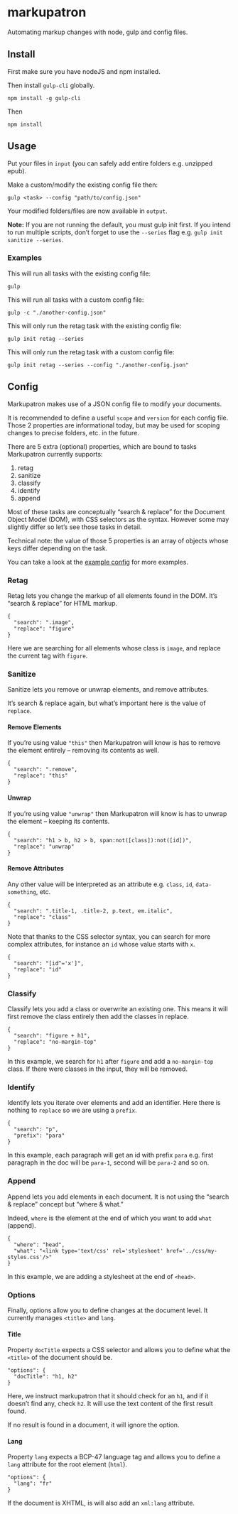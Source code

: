 # markupatron

Automating markup changes with node, gulp and config files.

## Install

First make sure you have nodeJS and npm installed. 

Then install `gulp-cli` globally.

```
npm install -g gulp-cli
```

Then 

```
npm install
```

## Usage

Put your files in `input` (you can safely add entire folders e.g. unzipped epub).

Make a custom/modify the existing config file then:

```
gulp <task> --config "path/to/config.json"
```

Your modified folders/files are now available in `output`.

**Note:** If you are not running the default, you must gulp init first. If you intend to run multiple scripts, don’t forget to use the `--series` flag e.g. `gulp init sanitize --series`.

### Examples

This will run all tasks with the existing config file:

```
gulp
```

This will run all tasks with a custom config file:

```
gulp -c "./another-config.json"
```

This will only run the retag task with the existing config file:

```
gulp init retag --series
```

This will only run the retag task with a custom config file:

```
gulp init retag --series --config "./another-config.json"
```

## Config

Markupatron makes use of a JSON config file to modify your documents. 

It is recommended to define a useful `scope` and `version` for each config file. Those 2 properties are informational today, but may be used for scoping changes to precise folders, etc. in the future.

There are 5 extra (optional) properties, which are bound to tasks Markupatron currently supports:

1. retag
2. sanitize 
3. classify
4. identify
5. append

Most of these tasks are conceptually “search & replace” for the Document Object Model (DOM), with CSS selectors as the syntax. However some may slightly differ so let’s see those tasks in detail.

Technical note: the value of those 5 properties is an array of objects whose keys differ depending on the task.

You can take a look at the [example config](config.json) for more examples.

### Retag

Retag lets you change the markup of all elements found in the DOM. It’s “search & replace” for HTML markup.

```
{
  "search": ".image",
  "replace": "figure"
}
```

Here we are searching for all elements whose class is `image`, and replace the current tag with `figure`.

### Sanitize

Sanitize lets you remove or unwrap elements, and remove attributes.

It’s search & replace again, but what’s important here is the value of `replace`.

#### Remove Elements

If you’re using value `"this"` then Markupatron will know is has to remove the element entirely – removing its contents as well.

```
{
  "search": ".remove",
  "replace": "this"
}
```

#### Unwrap

If you’re using value `"unwrap"` then Markupatron will know is has to unwrap the element – keeping its contents.

```
{
  "search": "h1 > b, h2 > b, span:not([class]):not([id])",
  "replace": "unwrap"
}
```

#### Remove Attributes

Any other value will be interpreted as an attribute e.g. `class`, `id`, `data-something`, etc.

``` 
{
  "search": ".title-1, .title-2, p.text, em.italic",
  "replace": "class"
}
```

Note that thanks to the CSS selector syntax, you can search for more complex attributes, for instance an `id` whose value starts with `x`.

```
{
  "search": "[id^='x']",
  "replace": "id"
}
```

### Classify

Classify lets you add a class or overwrite an existing one. This means it will first remove the class entirely then add the classes in replace. 

```
{
  "search": "figure + h1",
  "replace": "no-margin-top"
}
```

In this example, we search for `h1` after `figure` and add a `no-margin-top` class. If there were classes in the input, they will be removed.

### Identify

Identify lets you iterate over elements and add an identifier. Here there is nothing to `replace` so we are using a `prefix`.

```
{
  "search": "p", 
  "prefix": "para"
}
```

In this example, each paragraph will get an id with prefix `para` e.g. first paragraph in the doc will be `para-1`, second will be `para-2` and so on.

### Append

Append lets you add elements in each document. It is not using the “search & replace” concept but “where & what.”

Indeed, `where` is the element at the end of which you want to add `what` (append).

```
{
  "where": "head",
  "what": "<link type='text/css' rel='stylesheet' href='../css/my-styles.css'/>"
}
```

In this example, we are adding a stylesheet at the end of `<head>`.

### Options

Finally, options allow you to define changes at the document level. It currently manages `<title>` and `lang`.

#### Title

Property `docTitle` expects a CSS selector and allows you to define what the `<title>` of the document should be. 

```
"options": {
  "docTitle": "h1, h2"
}
```

Here, we instruct markupatron that it should check for an `h1`, and if it doesn’t find any, check `h2`. It will use the text content of the first result found.

If no result is found in a document, it will ignore the option.

#### Lang

Property `lang` expects a BCP-47 language tag and allows you to define a `lang` attribute for the root element (`html`).

```
"options": {
  "lang": "fr"
}
```

If the document is XHTML, is will also add an `xml:lang` attribute.